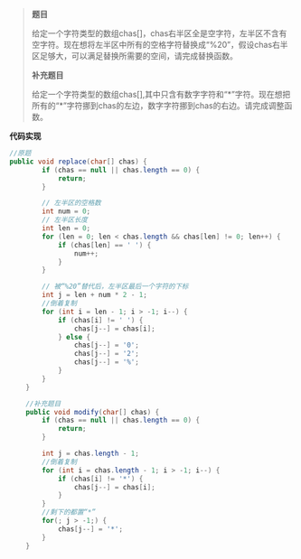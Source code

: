 > **题目**
>
> 给定一个字符类型的数组chas[]，chas右半区全是空字符，左半区不含有空字符。现在想将左半区中所有的空格字符替换成“%20”，假设chas右半区足够大，可以满足替换所需要的空间，请完成替换函数。
>
> **补充题目**
>
> 给定一个字符类型的数组chas[],其中只含有数字字符和“\*”字符。现在想把所有的“\*”字符挪到chas的左边，数字字符挪到chas的右边。请完成调整函数。

**代码实现**

```java
//原题
public void replace(char[] chas) {
        if (chas == null || chas.length == 0) {
            return;
        }

    	// 左半区的空格数
        int num = 0;
    	// 左半区长度
        int len = 0;
        for (len = 0; len < chas.length && chas[len] != 0; len++) {
            if (chas[len] == ' ') {
                num++;
            }
        }

    	// 被“%20”替代后，左半区最后一个字符的下标
        int j = len + num * 2 - 1;
    	//倒着复制
        for (int i = len - 1; i > -1; i--) {
            if (chas[i] != ' ') {
                chas[j--] = chas[i];
            } else {
                chas[j--] = '0';
                chas[j--] = '2';
                chas[j--] = '%';
            }
        }
    }

    //补充题目
    public void modify(char[] chas) {
        if (chas == null || chas.length == 0) {
            return;
        }

        int j = chas.length - 1;
        //倒着复制
        for (int i = chas.length - 1; i > -1; i--) {
            if (chas[i] != '*') {
                chas[j--] = chas[i];
            }
        }
        //剩下的都置“*”
        for(; j > -1;) {
            chas[j--] = '*';
        }
    }
```

